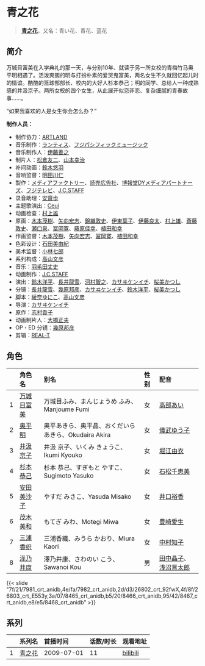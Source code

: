 # 青之花


> <u>**[青之花](https://bgm.tv/subject/1758)**</u>，又名：青い花、青花、蓝花

## 简介

万城目富美在入学典礼的那一天，与分别10年、就读于另一所女校的青梅竹马奥平明相遇了。活泼爽朗的明与打扮朴素的爱哭鬼富美，两名女生不久就回忆起儿时的情谊。酷酷的篮球部部长、校内的大好人杉本恭己；明的同学、总给人一种成熟感的井汲京子。两所女校的四个女生，从此展开似恋非恋、复杂细腻的青春故事……。

“如果我喜欢的人是女生你会怎么办？”

**制作人员：**
- 制作协力：[ARTLAND](https://bgm.tv/person/7118)
- 音乐制作：[ランティス](https://bgm.tv/person/57)、[フジパシフィックミュージック](https://bgm.tv/person/363)
- 音乐制作人：[伊藤善之](https://bgm.tv/person/52)
- 制片人：[松倉友二](https://bgm.tv/person/2654)、[山本幸治](https://bgm.tv/person/24336)
- 补间动画：[鈴木悠羽](https://bgm.tv/person/37107)
- 音响监督：[明田川仁](https://bgm.tv/person/477)
- 製作：[メディアファクトリー](https://bgm.tv/person/1226)、[読売広告社](https://bgm.tv/person/110)、[博報堂DYメディアパートナーズ](https://bgm.tv/person/1800)、[フジテレビ](https://bgm.tv/person/277)、[J.C.STAFF](https://bgm.tv/person/390)
- 录音助理：[安齋歩](https://bgm.tv/person/29999)
- 主题歌演出：[Ceui](https://bgm.tv/person/6141)
- 动画检查：[村上雄](https://bgm.tv/person/33081)
- 原画：[木本茂樹](https://bgm.tv/person/12213)、[矢向宏志](https://bgm.tv/person/12763)、[錦織敦史](https://bgm.tv/person/3223)、[伊東葉子](https://bgm.tv/person/14115)、[伊藤良太](https://bgm.tv/person/12792)、[村上雄](https://bgm.tv/person/33081)、[斎藤敦史](https://bgm.tv/person/12631)、[瀬口泉](https://bgm.tv/person/33643)、[冨岡寛](https://bgm.tv/person/12227)、[藤原佳幸](https://bgm.tv/person/8100)、[植田和幸](https://bgm.tv/person/11256)
- 作画监督：[木本茂樹](https://bgm.tv/person/12213)、[矢向宏志](https://bgm.tv/person/12763)、[冨岡寛](https://bgm.tv/person/12227)、[植田和幸](https://bgm.tv/person/11256)
- 色彩设计：[石田美由紀](https://bgm.tv/person/940)
- 美术监督：[小林七郎](https://bgm.tv/person/6333)
- 系列构成：[高山文彦](https://bgm.tv/person/1247)
- 音乐：[羽毛田丈史](https://bgm.tv/person/938)
- 动画制作：[J.C.STAFF](https://bgm.tv/person/390)
- 演出：[鈴木洋平](https://bgm.tv/person/960)、[長井龍雪](https://bgm.tv/person/3179)、[河村智之](https://bgm.tv/person/13434)、[カサヰケンイチ](https://bgm.tv/person/1504)、[桜美かつし](https://bgm.tv/person/1019)
- 分镜：[長井龍雪](https://bgm.tv/person/3179)、[幾原邦彦](https://bgm.tv/person/724)、[カサヰケンイチ](https://bgm.tv/person/1504)、[鈴木洋平](https://bgm.tv/person/960)、[桜美かつし](https://bgm.tv/person/1019)
- 脚本：[綾奈ゆにこ](https://bgm.tv/person/7345)、[高山文彦](https://bgm.tv/person/1247)
- 导演：[カサヰケンイチ](https://bgm.tv/person/1504)
- 原作：[志村貴子](https://bgm.tv/person/3777)
- 动画制片人：[大橋正夫](https://bgm.tv/person/32582)
- OP・ED 分镜：[幾原邦彦](https://bgm.tv/person/724)
- 剪辑：[REAL-T](https://bgm.tv/person/46772)

## 角色

|     |   角色名   |   别名  | 性别 |  配音  |
|:--- |:------  |:----      |:---  |:--   |
| 1 | [万城目富美](https://bgm.tv/character/7981) | 万城目ふみ、まんじょうめ ふみ、Manjoume Fumi | 女 | [高部あい](https://bgm.tv/person/5187) |
| 2 | [奥平明](https://bgm.tv/character/7982) | 奥平あきら、奥平晶、おくだいら あきら、Okudaira Akira | 女 | [儀武ゆう子](https://bgm.tv/person/4744) |
| 3 | [井汲京子](https://bgm.tv/character/26802) | 井汲 京子、いくみ きょうこ、Ikumi Kyouko | 女 | [堀江由衣](https://bgm.tv/person/3970) |
| 4 | [杉本恭己](https://bgm.tv/character/26803) | 杉本 恭己、すぎもと やすこ、Sugimoto Yasuko | 女 | [石松千恵美](https://bgm.tv/person/4273) |
| 5 | [安田美沙子](https://bgm.tv/character/8465) | やすだ みさこ、Yasuda Misako | 女 | [井口裕香](https://bgm.tv/person/4851) |
| 6 | [茂木美和](https://bgm.tv/character/8466) | もてぎ みわ、Motegi Miwa | 女 | [豊崎愛生](https://bgm.tv/person/5001) |
| 7 | [三浦香织](https://bgm.tv/character/8467) | 三浦香織、みうら かおり、Miura Kaori | 女 | [中村知子](https://bgm.tv/person/5072) |
| 8 | [泽乃井康](https://bgm.tv/character/8468) | 澤乃井康、さわのい こう、Sawanoi Kou | 男 | [田中晶子](https://bgm.tv/person/2145)、[浅沼晋太郎](https://bgm.tv/person/4779) |

{{< slide "7f/21/7981_crt_anidb,4e/fa/7982_crt_anidb,2d/d3/26802_crt_92fwX,4f/8f/26803_crt_E553y,3a/07/8465_crt_anidb,b5/20/8466_crt_anidb,95/42/8467_crt_anidb,e8/e5/8468_crt_anidb" >}}

## 系列

|     |   系列名   |   首播时间  | 话数/时长  | 观看地址 |
|:---  |:------    |:----      |:---       |:---  |
| 1 |[青之花](https://bgm.tv/subject/1758)| 2009-07-01 | 11 | [bilibili](https://www.bilibili.com/bangumi/play/ep20667)  |



